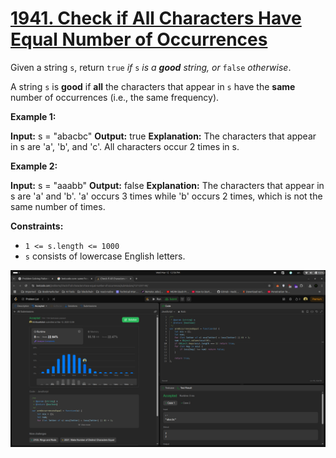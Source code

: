 # [1941. Check if All Characters Have Equal Number of Occurrences](https://leetcode.com/problems/check-if-all-characters-have-equal-number-of-occurrences/)

Given a string `s`, return `true` _if_ `s` _is a **good** string, or_ `false` _otherwise_.

A string `s` is **good** if **all** the characters that appear in `s` have the **same** number of occurrences (i.e., the same frequency).

**Example 1:**

**Input:** s = "abacbc"
**Output:** true
**Explanation:** The characters that appear in s are 'a', 'b', and 'c'. All characters occur 2 times in s.

**Example 2:**

**Input:** s = "aaabb"
**Output:** false
**Explanation:** The characters that appear in s are 'a' and 'b'.
'a' occurs 3 times while 'b' occurs 2 times, which is not the same number of times.

**Constraints:**

- `1 <= s.length <= 1000`
- `s` consists of lowercase English letters.

![alt TEXT](./ss.png)
